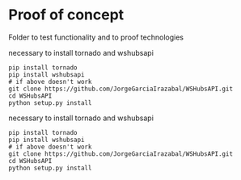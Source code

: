 # Proof of concept

Folder to test functionality and to proof technologies

necessary to install tornado and wshubsapi
```
pip install tornado
pip install wshubsapi
# if above doesn't work
git clone https://github.com/JorgeGarciaIrazabal/WSHubsAPI.git
cd WSHubsAPI
python setup.py install
```

necessary to install tornado and wshubsapi
```
pip install tornado
pip install wshubsapi
# if above doesn't work
git clone https://github.com/JorgeGarciaIrazabal/WSHubsAPI.git
cd WSHubsAPI
python setup.py install
```